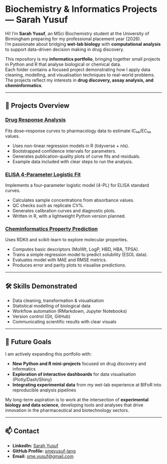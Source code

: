 # Biochemistry & Informatics Projects — Sarah Yusuf  

Hi! I’m **Sarah Yusuf**, an MSci Biochemistry student at the University of Birmingham preparing for my professional placement year (2026).  
I’m passionate about bridging **wet-lab biology** with **computational analysis** to support data-driven decision making in drug discovery.  

This repository is my **informatics portfolio**, bringing together small projects in Python and R that analyse biological or chemical data.  
Each folder contains a focused project demonstrating how I apply data cleaning, modelling, and visualisation techniques to real-world problems.  
The projects reflect my interests in **drug discovery, assay analysis, and cheminformatics**.

---

## 📂 Projects Overview  

### [Drug Response Analysis](./project-a-drug-response)  
Fits dose–response curves to pharmacology data to estimate IC₅₀/EC₅₀ values.  
- Uses non-linear regression models in R (tidyverse + nls).  
- Bootstrapped confidence intervals for parameters.  
- Generates publication-quality plots of curve fits and residuals.  
- Example data included with clear steps to run the analysis.

### [ELISA 4-Parameter Logistic Fit](./project-b-elisa-4pl)  
Implements a four-parameter logistic model (4-PL) for ELISA standard curves.  
- Calculates sample concentrations from absorbance values.  
- QC checks such as replicate CV%.  
- Generates calibration curves and diagnostic plots.  
- Written in R, with a lightweight Python version planned.

### [Cheminformatics Property Prediction](./project-c-cheminformatics)  
Uses RDKit and scikit-learn to explore molecular properties.  
- Computes basic descriptors (MolWt, LogP, HBD, HBA, TPSA).  
- Trains a simple regression model to predict solubility (ESOL data).  
- Evaluates model with MAE and RMSE metrics.  
- Produces error and parity plots to visualise predictions.

---

## 🛠 Skills Demonstrated  

- Data cleaning, transformation & visualisation  
- Statistical modelling of biological data  
- Workflow automation (RMarkdown, Jupyter Notebooks)  
- Version control (Git, GitHub)  
- Communicating scientific results with clear visuals  

---

## 🚀 Future Goals  

I am actively expanding this portfolio with:  
- **New Python and R mini-projects** focused on drug discovery and informatics  
- **Exploration of interactive dashboards** for data visualisation (Plotly/Dash/Shiny)  
- **Integrating experimental data** from my wet-lab experience at BIFoR into reproducible analysis pipelines  

My long-term aspiration is to work at the intersection of **experimental biology and data science**, developing tools and analyses that drive innovation in the pharmaceutical and biotechnology sectors.

---

## 📫 Contact  

- **LinkedIn:** [Sarah Yusuf](https://www.linkedin.com/in/sarah-yusuf-74303732a)  
- **GitHub Profile:** [smeyusuf-lang](https://github.com/smeyusuf-lang)  
- **Email:** sme.yusuf@gmail.com  

